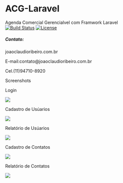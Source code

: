 # ACG-Laravel
Agenda Comercial Gerencialvel com Framwork Laravel
<br>
<a href="#"><img src="https://travis-ci.org/laravel/framework.svg" alt="Build Status"></a>
<a href="#"><img src="https://poser.pugx.org/laravel/framework/license.svg" alt="License"></a>
<h5>Contato:</h5>
<p>joaoclaudioribeiro.com.br</p>
<p>E-mail:contato@joaoclaudioribeiro.com.br</p>
<p>Cel.(11)94710-8920</p>


Screenshots
<p>Login</p>
<img src="http://joaoclaudioribeiro.com.br/imggit/login.jpg"></img>
<p>Cadastro de Usúarios</p>
<img src="http://joaoclaudioribeiro.com.br/imggit/Cadastro%20de%20Usuario.jpg"></img>
<p>Relatório de Usúarios</p>
<img src="http://joaoclaudioribeiro.com.br/imggit/relatorioDeUsuarios.jpg"></img>
<p>Cadastro de Contatos</p>
<img src="http://joaoclaudioribeiro.com.br/imggit/cadastroContato.jpg"></img>
<p>Relatório de Contatos</p>
<img src="http://joaoclaudioribeiro.com.br/imggit/relatorioContato.jpg"></img>
